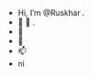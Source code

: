 - Hi, I’m @Ruskhar .
- 👀 👀 .
- 🌱 
- 💞️
- 📫 
- ni 

<!---
Ruskhar/Ruskhar is a ✨ special ✨ repository because its `README.md` (this file) appears on your GitHub profile.
You can click the Preview link to take a look at your changes.
--->
